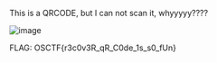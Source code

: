 This is a QRCODE, but I can not scan it, whyyyyy????

![image](https://github.com/1nv1sibl3/OS-CTF/assets/139480830/a0f2f69b-a0c1-422f-bc40-e0ddfa0cc51e)

FLAG: OSCTF{r3c0v3R_qR_C0de_1s_s0_fUn}
